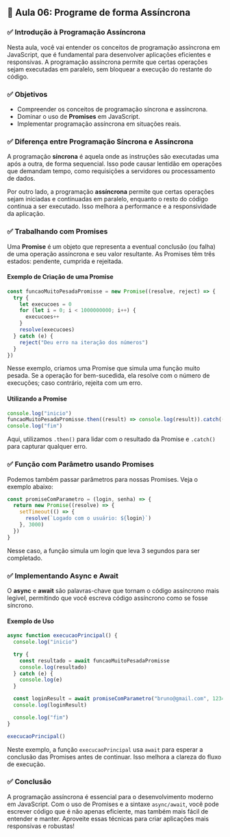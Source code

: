 ## 📝 Aula 06: Programe de forma Assíncrona

### ✅ Introdução à Programação Assíncrona

Nesta aula, você vai entender os conceitos de programação assíncrona em JavaScript, que é fundamental para desenvolver aplicações eficientes e responsivas. A programação assíncrona permite que certas operações sejam executadas em paralelo, sem bloquear a execução do restante do código.

### ✅ Objetivos

- Compreender os conceitos de programação síncrona e assíncrona.
- Dominar o uso de **Promises** em JavaScript.
- Implementar programação assíncrona em situações reais.

### ✅ Diferença entre Programação Síncrona e Assíncrona

A programação **síncrona** é aquela onde as instruções são executadas uma após a outra, de forma sequencial. Isso pode causar lentidão em operações que demandam tempo, como requisições a servidores ou processamento de dados.

Por outro lado, a programação **assíncrona** permite que certas operações sejam iniciadas e continuadas em paralelo, enquanto o resto do código continua a ser executado. Isso melhora a performance e a responsividade da aplicação.

### ✅ Trabalhando com Promises

Uma **Promise** é um objeto que representa a eventual conclusão (ou falha) de uma operação assíncrona e seu valor resultante. As Promises têm três estados: pendente, cumprida e rejeitada.

#### Exemplo de Criação de uma Promise

```javascript
const funcaoMuitoPesadaPromisse = new Promise((resolve, reject) => {
  try {
    let execucoes = 0
    for (let i = 0; i < 1000000000; i++) {
      execucoes++
    }
    resolve(execucoes)
  } catch (e) {
    reject("Deu erro na iteração dos números")
  }
})
```

Nesse exemplo, criamos uma Promise que simula uma função muito pesada. Se a operação for bem-sucedida, ela resolve com o número de execuções; caso contrário, rejeita com um erro.

#### Utilizando a Promise

```javascript
console.log("inicio")
funcaoMuitoPesadaPromisse.then((result) => console.log(result)).catch((erro) => console.log(erro))
console.log("fim")
```

Aqui, utilizamos `.then()` para lidar com o resultado da Promise e `.catch()` para capturar qualquer erro.

### ✅ Função com Parâmetro usando Promises

Podemos também passar parâmetros para nossas Promises. Veja o exemplo abaixo:

```javascript
const promiseComParametro = (login, senha) => {
  return new Promise((resolve) => {
    setTimeout(() => {
      resolve(`Logado com o usuário: ${login}`)
    }, 3000)
  })
}
```

Nesse caso, a função simula um login que leva 3 segundos para ser completado.

### ✅ Implementando Async e Await

O **async** e **await** são palavras-chave que tornam o código assíncrono mais legível, permitindo que você escreva código assíncrono como se fosse síncrono.

#### Exemplo de Uso

```javascript
async function execucaoPrincipal() {
  console.log("inicio")

  try {
    const resultado = await funcaoMuitoPesadaPromisse
    console.log(resultado)
  } catch (e) {
    console.log(e)
  }

  const loginResult = await promiseComParametro("bruno@gmail.com", 123456)
  console.log(loginResult)

  console.log("fim")
}

execucaoPrincipal()
```

Neste exemplo, a função `execucaoPrincipal` usa `await` para esperar a conclusão das Promises antes de continuar. Isso melhora a clareza do fluxo de execução.

### ✅ Conclusão

A programação assíncrona é essencial para o desenvolvimento moderno em JavaScript. Com o uso de Promises e a sintaxe `async/await`, você pode escrever código que é não apenas eficiente, mas também mais fácil de entender e manter. Aproveite essas técnicas para criar aplicações mais responsivas e robustas!
